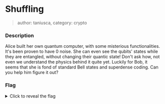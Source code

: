 # Shuffling
> author: taniusca, category: crypto

### Description
Alice built her own quantum computer, with some misterious functionalities.
It's been proven to have 0 noise. She can even see the qubits' states while they are entangled, without changing their quantic state! Don't ask how, not even we understand the physics behind it quite yet.
Luckily for Bob, it seems that she is fond of standard Bell states and superdense coding. 
Can you help him figure it out?

### Flag
<details>
  <summary>Click to reveal the flag</summary>
  UVT{M4st3r_0f_m4trix_mu1tip1ic4ti0n}
</details>